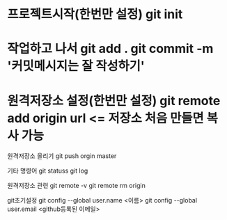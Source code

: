 프로젝트시작(한번만 설정)
git init
==============
작업하고 나서
git add . 
git commit -m '커밋메시지는 잘 작성하기'
==============
원격저장소 설정(한번만 설정)
git remote add origin __url__ <= 저장소 처음 만들면 복사 가능
==============
원격저장소 올리기
git push orgin master

기타 명령어
git statuss
git log

원격저장소 관련
git remote -v 
git remote rm origin  

git초기설정
git config --global user.name <이름>
git config --global user.email <github등록된 이메일>